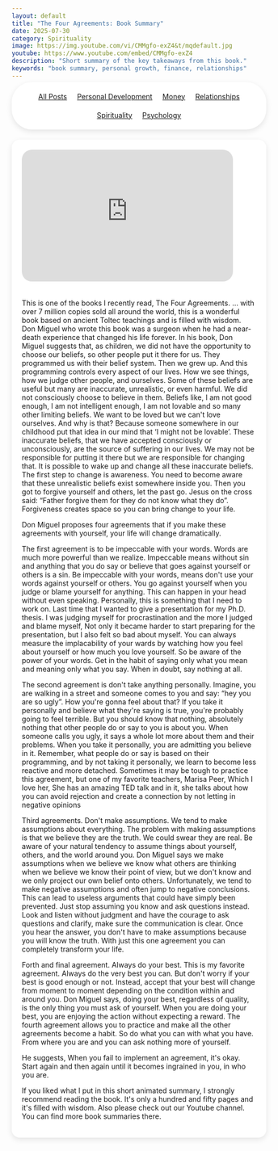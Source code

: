 ```yaml
---
layout: default
title: "The Four Agreements: Book Summary"
date: 2025-07-30
category: Spirituality
image: https://img.youtube.com/vi/CMMgfo-exZ4&t/mqdefault.jpg
youtube: https://www.youtube.com/embed/CMMgfo-exZ4
description: "Short summary of the key takeaways from this book."
keywords: "book summary, personal growth, finance, relationships"
---
```


<!-- This adds the cattegory bar inside a white wrapper -->
<div style="
  background-color: white;
  padding: 20px;
  border-radius: 40px;
  box-shadow: 0 4px 12px rgba(0,0,0,0.1);
  margin: -10px auto 20px auto;
  width: 100%;
  box-sizing: border-box;
">

  <!-- CATEGORY NAVIGATION BAR -->
  <nav class="category-bar" style="
    display: flex;
    flex-wrap: wrap;
    gap: 20px;
    justify-content: center;
    margin-bottom: 0;
    background: none;
    padding: 0;
  ">
    <a href="/" {% if page.url == "/" %}class="active"{% endif %}>All Posts</a>
    <a href="/personal-development/" {% if page.url == "/personal-development/" %}class="active"{% endif %}>Personal Development</a>
    <a href="/money/" {% if page.url == "/money/" %}class="active"{% endif %}>Money</a>
    <a href="/relationships/" {% if page.url == "/relationships/" %}class="active"{% endif %}>Relationships</a>
    <a href="/spirituality/" {% if page.url == "/spirituality/" %}class="active"{% endif %}>Spirituality</a>
    <a href="/psychology/" {% if page.url == "/psychology/" %}class="active"{% endif %}>Psychology</a>
  </nav>
</div>
<!-- ..................................................................... -->




<div style="
  background-color: white;
  padding: 20px;
  border-radius: 16px;
  box-shadow: 0 4px 12px rgba(0,0,0,0.1);
  margin: 0 auto 20px auto;
  width: 100%;
  box-sizing: border-box;
">
<div style="position: relative; padding-bottom: 56.25%; height: 0; overflow: hidden; max-width: 90%; border-radius: 20px;">
  <iframe 
    src="https://www.youtube.com/embed/CMMgfo-exZ4&t" 
    frameborder="0" 
    allowfullscreen
    style="position: absolute; top: 0; left: 0; width: 100%; height: 100%;">
  </iframe>
</div>

<div style="height: 20px;"></div>

<!-- ..................................................................... -->

This is one of the books I recently read, The Four Agreements. … with over 7 million copies sold all around the world, this is a wonderful book based on ancient Toltec teachings and is filled with wisdom. Don Miguel who wrote this book was a surgeon when he had a near-death experience that changed his life forever. In his book, Don Miguel suggests that, as children, we did not have the opportunity to choose our beliefs, so other people put it there for us. They programmed us with their belief system. Then we grew up. And this programming controls every aspect of our lives. How we see things, how we judge other people, and ourselves. Some of these beliefs are useful but many are inaccurate, unrealistic, or even harmful. We did not consciously choose to believe in them. Beliefs like, I am not good enough, I am not intelligent enough, I am not lovable and so many other limiting beliefs. We want to be loved but we can't love ourselves. And why is that? Because someone somewhere in our childhood put that idea in our mind that ‘I might not be lovable’. These inaccurate beliefs, that we have accepted consciously or unconsciously, are the source of suffering in our lives. We may not be responsible for putting it there but we are responsible for changing that. It is possible to wake up and change all these inaccurate beliefs. The first step to change is awareness. You need to become aware that these unrealistic beliefs exist somewhere inside you. Then you got to forgive yourself and others, let the past go. Jesus on the cross said: “Father forgive them for they do not know what they do”. Forgiveness creates space so you can bring change to your life. 


Don Miguel proposes four agreements that if you make these agreements with yourself, your life will change dramatically.


The first agreement is to be impeccable with your words. Words are much more powerful than we realize. Impeccable means without sin and anything that you do say or believe that goes against yourself or others is a sin. Be impeccable with your words, means don't use your words against yourself or others. You go against yourself when you judge or blame yourself for anything. This can happen in your head without even speaking. Personally, this is something that I need to work on. Last time that I wanted to give a presentation for my Ph.D. thesis. I was judging myself for procrastination and the more I judged and blame myself, Not only it became harder to start preparing for the presentation, but I also felt so bad about myself. You can always measure the implacability of your wards by watching how you feel about yourself or how much you love yourself. So be aware of the power of your words. Get in the habit of saying only what you mean and meaning only what you say. When in doubt, say nothing at all. 


The second agreement is don't take anything personally. Imagine, you are walking in a street and someone comes to you and say: “hey you are so ugly”. How you're gonna feel about that? If you take it personally and believe what they're saying is true, you're probably going to feel terrible. But you should know that nothing, absolutely nothing that other people do or say to you is about you. When someone calls you ugly, it says a whole lot more about them and their problems. When you take it personally, you are admitting you believe in it. Remember, what people do or say is based on their programming, and by not taking it personally, we learn to become less reactive and more detached. Sometimes it may be tough to practice this agreement, but one of my favorite teachers, Marisa Peer, Which I love her, She has an amazing TED talk and in it, she talks about how you can avoid rejection and create a connection by not letting in negative opinions 

 

Third agreements. Don't make assumptions. We tend to make assumptions about everything. The problem with making assumptions is that we believe they are the truth. We could swear they are real. Be aware of your natural tendency to assume things about yourself, others, and the world around you. Don Miguel says we make assumptions when we believe we know what others are thinking when we believe we know their point of view, but we don't know and we only project our own belief onto others. Unfortunately, we tend to make negative assumptions and often jump to negative conclusions. This can lead to useless arguments that could have simply been prevented. Just stop assuming you know and ask questions instead. Look and listen without judgment and have the courage to ask questions and clarify, make sure the communication is clear. Once you hear the answer, you don't have to make assumptions because you will know the truth. With just this one agreement you can completely transform your life.


Forth and final agreement. Always do your best. This is my favorite agreement. Always do the very best you can. But don't worry if your best is good enough or not. Instead, accept that your best will change from moment to moment depending on the condition within and around you. Don Miguel says, doing your best, regardless of quality, is the only thing you must ask of yourself. When you are doing your best, you are enjoying the action without expecting a reward. The fourth agreement allows you to practice and make all the other agreements become a habit. So do what you can with what you have. From where you are and you can ask nothing more of yourself.


He suggests, When you fail to implement an agreement, it's okay. Start again and then again until it becomes ingrained in you, in who you are. 


If you liked what I put in this short animated summary, I strongly recommend reading the book. It's only a hundred and fifty pages and it's filled with wisdom. Also please check out our Youtube channel. You can find more book summaries there.









</div>
